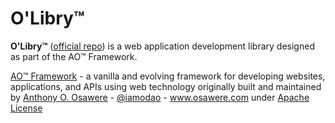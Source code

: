 # O'Libry™
**O'Libry™** ([official repo](https://github.com/vae24hq/olibry)) is a web application development library designed as part of the AO™ Framework.

[AO™ Framework](https://vae24.com/ao) - a vanilla and evolving framework for developing websites, applications, and APIs using web technology originally built and maintained by [Anthony O. Osawere](https://www.osawere.com) - [@iamodao](https://twitter.com/iamodao) - www.osawere.com  under [Apache License](https://www.apache.org/licenses/LICENSE-2.0) 
